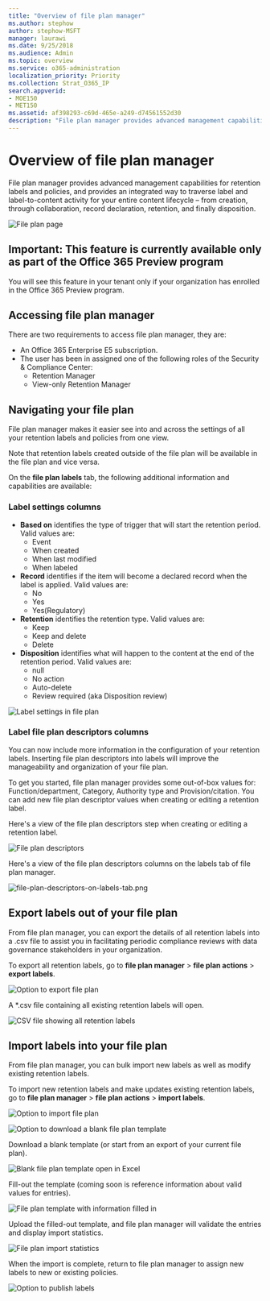 ```yaml
---
title: "Overview of file plan manager"
ms.author: stephow
author: stephow-MSFT
manager: laurawi
ms.date: 9/25/2018
ms.audience: Admin
ms.topic: overview
ms.service: o365-administration
localization_priority: Priority
ms.collection: Strat_O365_IP
search.appverid: 
- MOE150
- MET150
ms.assetid: af398293-c69d-465e-a249-d74561552d30
description: "File plan manager provides advanced management capabilities for retention labels and policies, and provides an integrated way to traverse label and label-to-content activity for your entire content lifecycle – from creation, through collaboration, record declaration, retention, and finally disposition."
---
```


# Overview of file plan manager

File plan manager provides advanced management capabilities for retention labels and policies, and provides an integrated way to traverse label and label-to-content activity for your entire content lifecycle – from creation, through collaboration, record declaration, retention, and finally disposition.

![File plan page](media/file-plan-page.png)

## Important: This feature is currently available only as part of the Office 365 Preview program

You will see this feature in your tenant only if your organization has enrolled in the Office 365 Preview program.

## Accessing file plan manager

There are two requirements to access file plan manager, they are:
- An Office 365 Enterprise E5 subscription.
- The user has been in assigned one of the following roles of the Security &amp; Compliance Center: 
    - Retention Manager
    - View-only Retention Manager

## Navigating your file plan

File plan manager makes it easier see into and across the settings of all your retention labels and policies from one view.

Note that retention labels created outside of the file plan will be available in the file plan and vice versa.

On the **file plan labels** tab, the following additional information and capabilities are available:

### Label settings columns
 
- **Based on** identifies the type of trigger that will start the retention period. Valid values are: 
    - Event
    - When created
    - When last modified
    - When labeled
- **Record** identifies if the item will become a declared record when the label is applied. Valid values are:
    - No
    - Yes
    - Yes(Regulatory)
- **Retention** identifies the retention type. Valid values are:
    - Keep
    - Keep and delete
    - Delete
- **Disposition** identifies what will happen to the content at the end of the retention period. Valid values are: 
    - null
    - No action
    - Auto-delete
    - Review required (aka Disposition review)

![Label settings in file plan](media/file-plan-label-columns.png)

### Label file plan descriptors columns

You can now include more information in the configuration of your retention labels. Inserting file plan descriptors into labels will improve the manageability and organization of your file plan.

To get you started, file plan manager provides some out-of-box values for: Function/department, Category, Authority type and Provision/citation. You can add new file plan descriptor values when creating or editing a retention label.

Here's a view of the file plan descriptors step when creating or editing a retention label.

![File plan descriptors](media/file-plan-descriptors.png)

Here's a view of the file plan descriptors columns on the labels tab of file plan manager.

![file-plan-descriptors-on-labels-tab.png](media/file-plan-descriptors-on-labels-tab.png)

## Export labels out of your file plan

From file plan manager, you can export the details of all retention labels into a .csv file to assist you in facilitating periodic compliance reviews with data governance stakeholders in your organization.

To export all retention labels, go to **file plan manager** \> **file plan actions** \> **export labels**.

![Option to export file plan](media/file-plan-export-labels-option.png)

A *.csv file containing all existing retention labels will open.

![CSV file showing all retention labels](media/file-plan-csv-file.png)

## Import labels into your file plan

From file plan manager, you can bulk import new labels as well as modify existing retention labels.

To import new retention labels and make updates existing retention labels, go to **file plan manager** \> **file plan actions** \> **import labels**.

![Option to import file plan](media/file-plan-import-labels-option.png)

![Option to download a blank file plan template](media/file-plan-blank-template-option.png)

Download a blank template (or start from an export of your current file plan).

![Blank file plan template open in Excel](media/file-plan-blank-template.png)

Fill-out the template (coming soon is reference information about valid values for entries).

![File plan template with information filled in](media/file-plan-filled-out-template.png)

Upload the filled-out template, and file plan manager will validate the entries and display import statistics.

![File plan import statistics](media/file-plan-import-statistics.png)

When the import is complete, return to file plan manager to assign new labels to new or existing policies.

![Option to publish labels](media/file-plan-publish-labels-option.png)

